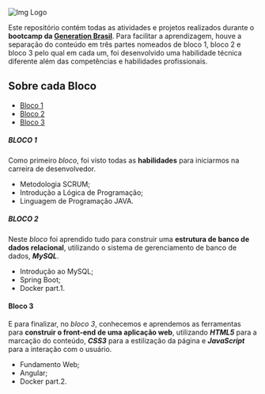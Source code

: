 ![Img Logo](https://i.imgur.com/nPXv75w.png)

Este repositório contém todas as atividades e projetos realizados durante o **bootcamp da [Generation Brasil](https://brazil.generation.org)**.
Para facilitar a aprendizagem, houve a separação do conteúdo em três partes nomeados de bloco 1, bloco 2 e bloco 3 pelo qual em cada um, foi desenvolvido uma habilidade técnica diferente além das competências e habilidades profissionais.  

## Sobre cada Bloco 

* [Bloco 1](https://github.com/marianac-campos/bootcamp_generation/tree/main/Bloco1)
* [Bloco 2](https://github.com/marianac-campos/bootcamp_generation/tree/main/Bloco2)
* [Bloco 3](https://github.com/marianac-campos/bootcamp_generation/tree/main/Bloco3)

##### BLOCO 1
Como primeiro *bloco*, foi visto todas as **habilidades** para iniciarmos na carreira de desenvolvedor. 
- Metodologia SCRUM;
- Introdução a Lógica de Programação;
- Linguagem de Programação JAVA.

##### BLOCO 2
Neste *bloco* foi aprendido tudo para construir uma **estrutura de banco de dados relacional**, utilizando o sistema de gerenciamento de banco de dados, ***MySQL***.
- Introdução ao MySQL;
- Spring Boot;
- Docker part.1.

#### Bloco 3
E para finalizar, no *bloco 3*, conhecemos e aprendemos as ferramentas para **construir o front-end de uma aplicação web**, utilizando ***HTML5*** para a marcação do conteúdo, ***CSS3*** para a estilização da página e ***JavaScript*** para a interação com o usuário.
- Fundamento Web;
- Angular;
- Docker part.2.
